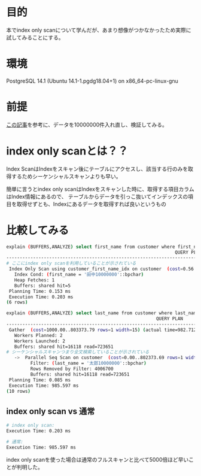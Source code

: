 # 目的
本でindex only scanについて学んだが、あまり想像がつかなかったため実際に試してみることにする。

# 環境
PostgreSQL 14.1 (Ubuntu 14.1-1.pgdg18.04+1) on x86_64-pc-linux-gnu

# 前提
[この記事](https://qiita.com/yutoun/items/2033a62d62812da359ed)を参考に、データを10000000件入れ直し、検証してみる。

# index only scanとは？？
Index ScanはIndexをスキャン後にテーブルにアクセスし、該当する行のみを取得するためシーケンシャルスキャンよりも早い。

簡単に言うとindex only scanはIndexをスキャンした時に、取得する項目カラムはIndex情報にあるので、
テーブルからデータを引っこ抜いてインデックスの項目を取得せずとも、Indexにあるデータを取得すれば良いというもの

# 比較してみる
```bash
explain (BUFFERS,ANALYZE) select first_name from customer where first_name = '田中10000000';
                                                               QUERY PLAN
----------------------------------------------------------------------------------------------------------------------------------------
# ここにindex only scanを利用していることが示されている
 Index Only Scan using customer_first_name_idx on customer  (cost=0.56..8.58 rows=1 width=15) (actual time=0.170..0.176 rows=1 loops=1)
   Index Cond: (first_name = '田中10000000'::bpchar)
   Heap Fetches: 1
   Buffers: shared hit=5
 Planning Time: 0.153 ms
 Execution Time: 0.203 ms
(6 rows)
```

```bash
explain (BUFFERS,ANALYZE) select last_name from customer where last_name = '太郎10000000';
                                                        QUERY PLAN
---------------------------------------------------------------------------------------------------------------------------
 Gather  (cost=1000.00..803373.79 rows=1 width=15) (actual time=982.712..985.573 rows=1 loops=1)
   Workers Planned: 2
   Workers Launched: 2
   Buffers: shared hit=16118 read=723651
# シーケンシャルスキャンつまり全文検索していることが示されている
   ->  Parallel Seq Scan on customer  (cost=0.00..802373.69 rows=1 width=15) (actual time=977.126..977.127 rows=0 loops=3)
         Filter: (last_name = '太郎10000000'::bpchar)
         Rows Removed by Filter: 4006700
         Buffers: shared hit=16118 read=723651
 Planning Time: 0.085 ms
 Execution Time: 985.597 ms
(10 rows)
```

## index only scan vs 通常
```bash
# index only scan:
Execution Time: 0.203 ms

# 通常:
Execution Time: 985.597 ms
```

index only scanを使った場合は通常のフルスキャンと比べて5000倍ほど早いことが判明した。
